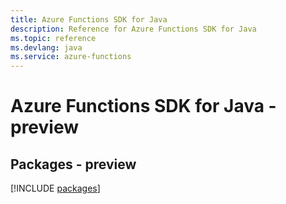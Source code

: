 ```yaml
---
title: Azure Functions SDK for Java
description: Reference for Azure Functions SDK for Java
ms.topic: reference
ms.devlang: java
ms.service: azure-functions
---
```

# Azure Functions SDK for Java - preview
## Packages - preview
[!INCLUDE [packages](functions-index.md)]

